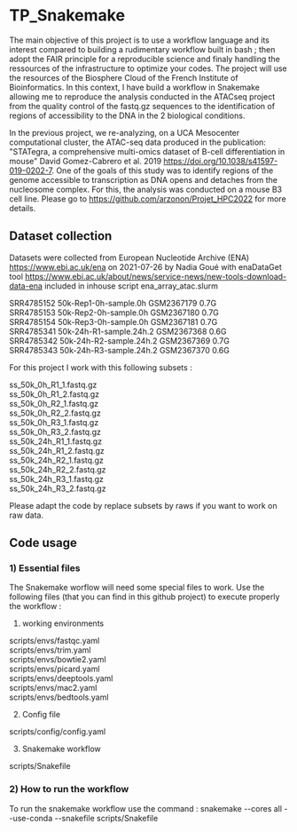 # TP_Snakemake


The main objective of this project is to use a workflow language and its interest compared to building a rudimentary workflow built in bash ; then adopt the FAIR principle for a reproducible science and finaly handling the ressources of the infrastructure to optimize your codes. The project will use the resources of the Biosphere Cloud of the French Institute of Bioinformatics. In this context, I have build a workflow in Snakemake allowing me to reproduce the analysis conducted in the ATACseq project from the quality control of the fastq.gz sequences to the identification of regions of accessibility to the DNA in the 2 biological conditions.

In the previous project, we re-analyzing, on a UCA Mesocenter computational cluster, the ATAC-seq data produced in the publication: "STATegra, a comprehensive multi-omics dataset of B-cell differentiation in mouse" David Gomez-Cabrero et al. 2019 https://doi.org/10.1038/s41597-019-0202-7. One of the goals of this study was to identify regions of the genome accessible to transcription as DNA opens and detaches from the nucleosome complex. For this, the analysis was conducted on a mouse B3 cell line. Please go to https://github.com/arzonon/Projet_HPC2022 for more details. 

## Dataset collection 

Datasets were collected from European Nucleotide Archive (ENA) https://www.ebi.ac.uk/ena on 2021-07-26 by Nadia Goué with enaDataGet tool https://www.ebi.ac.uk/about/news/service-news/new-tools-download-data-ena included in inhouse script ena_array_atac.slurm

SRR4785152 50k-Rep1-0h-sample.0h GSM2367179 0.7G  
SRR4785153 50k-Rep2-0h-sample.0h GSM2367180 0.7G  
SRR4785154 50k-Rep3-0h-sample.0h GSM2367181 0.7G  
SRR4785341 50k-24h-R1-sample.24h.2 GSM2367368 0.6G  
SRR4785342 50k-24h-R2-sample.24h.2 GSM2367369 0.7G  
SRR4785343 50k-24h-R3-sample.24h.2 GSM2367370 0.6G  

For this project I work with this following subsets :  

ss_50k_0h_R1_1.fastq.gz  
ss_50k_0h_R1_2.fastq.gz  
ss_50k_0h_R2_1.fastq.gz  
ss_50k_0h_R2_2.fastq.gz  
ss_50k_0h_R3_1.fastq.gz  
ss_50k_0h_R3_2.fastq.gz  
ss_50k_24h_R1_1.fastq.gz  
ss_50k_24h_R1_2.fastq.gz  
ss_50k_24h_R2_1.fastq.gz  
ss_50k_24h_R2_2.fastq.gz  
ss_50k_24h_R3_1.fastq.gz  
ss_50k_24h_R3_2.fastq.gz  

Please adapt the code by replace subsets by raws if you want to work on raw data.

## Code usage
### 1) Essential files

The Snakemake worflow will need some special files to work. Use the following files (that you can find in this github project) to execute properly the workflow : 

1) working environments  

scripts/envs/fastqc.yaml  
scripts/envs/trim.yaml  
scripts/envs/bowtie2.yaml  
scripts/envs/picard.yaml  
scripts/envs/deeptools.yaml  
scripts/envs/mac2.yaml  
scripts/envs/bedtools.yaml  

2) Config file  

scripts/config/config.yaml  

3) Snakemake workflow  

scripts/Snakefile  

### 2) How to run the workflow 

To run the snakemake workflow use the command : snakemake --cores all --use-conda --snakefile scripts/Snakefile
